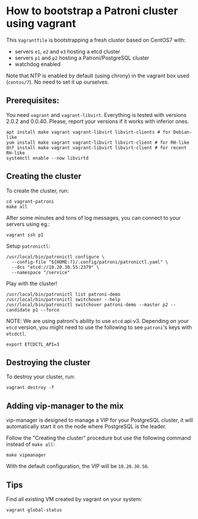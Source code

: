 # How to bootstrap a Patroni cluster using vagrant

This `Vagrantfile` is bootstrapping a fresh cluster based on CentOS7 with:

* servers `e1`, `e2` and `e3` hosting a etcd cluster
* servers `p1` and `p2` hosting a Patroni/PostgreSQL cluster
* watchdog enabled

Note that NTP is enabled by default (using chrony) in the vagrant box used (`centos/7`).
No need to set it up ourselves.

## Prerequisites:

You need `vagrant` and `vagrant-libvirt`. Everything is tested with versions 2.0.2 and
0.0.40. Please, report your versions if it works with inferior ones.

~~~
apt install make vagrant vagrant-libvirt libvirt-clients # for Debian-like
yum install make vagrant vagrant-libvirt libvirt-client # for RH-like
dnf install make vagrant vagrant-libvirt libvirt-client # for recent RH-like
systemctl enable --now libvirtd
~~~

## Creating the cluster

To create the cluster, run:

~~~
cd vagrant-patroni
make all
~~~

After some minutes and tons of log messages, you can connect to your servers using eg.:

~~~
vagrant ssh p1
~~~

Setup `patronictl`:

~~~
/usr/local/bin/patronictl configure \
  --config-file "${HOME:?}/.config/patroni/patronictl.yaml" \
  --dcs "etcd://10.20.30.55:2379" \
  --namespace "/service"
~~~

Play with the cluster!

~~~
/usr/local/bin/patronictl list patroni-demo
/usr/local/bin/patronictl switchover --help
/usr/local/bin/patronictl switchover patroni-demo --master p2 --candidate p1 --force
~~~

NOTE: We are using patroni's ability to use `etcd` api v3. Depending on your
`etcd` version, you might need to use the following to see `patroni`'s keys
with `etcdctl`.

~~~
export ETCDCTL_API=3
~~~

## Destroying the cluster

To destroy your cluster, run:

~~~
vagrant destroy -f
~~~

## Adding vip-manager to the mix

vip-manager is designed to manage a VIP for your PostgreSQL cluster, it will
automatically start it on the node where PostgreSQL is the leader.

Follow the "Creating the cluster" procedure but use the following command
instead of `make all`:

~~~
make vipmanager
~~~

With the default configuration, the VIP will be `10.20.30.50`.

## Tips

Find all existing VM created by vagrant on your system:

~~~
vagrant global-status
~~~
